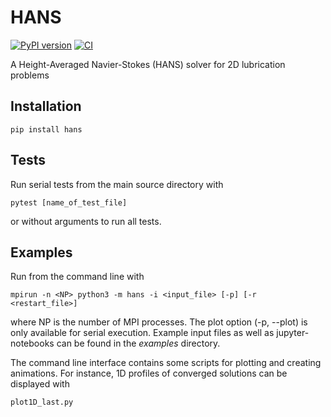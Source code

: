 # HANS

[![PyPI version](https://badge.fury.io/py/hans.svg)](https://badge.fury.io/py/hans) [![CI](https://github.com/hannes-holey/pylub/actions/workflows/ci.yaml/badge.svg?branch=master)](https://github.com/hannes-holey/pylub/actions/workflows/ci.yaml)

A Height-Averaged Navier-Stokes (HANS) solver for 2D lubrication problems

## Installation
```
pip install hans
```

## Tests
Run serial tests from the main source directory with
```
pytest [name_of_test_file]
```
or without arguments to run all tests.

## Examples
Run from the command line with
```
mpirun -n <NP> python3 -m hans -i <input_file> [-p] [-r <restart_file>]
```
where NP is the number of MPI processes. The plot option (-p, --plot) is only available for serial execution.
Example input files as well as jupyter-notebooks can be found in the *examples* directory.

The command line interface contains some scripts for plotting and creating animations.
For instance, 1D profiles of converged solutions can be displayed with
```
plot1D_last.py
```
